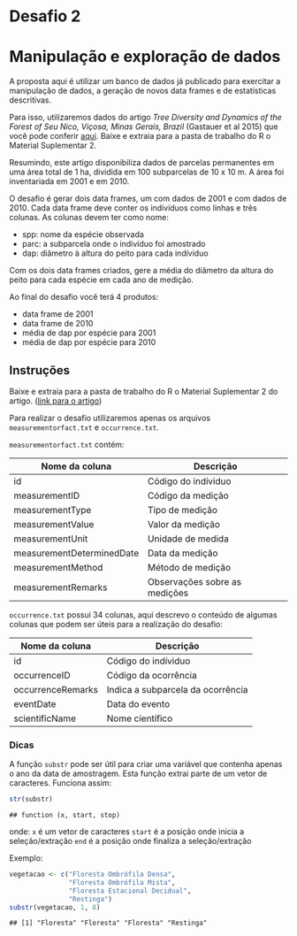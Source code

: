 Desafio 2
================

Manipulação e exploração de dados
=================================

A proposta aqui é utilizar um banco de dados já publicado para exercitar a manipulação de dados, a geração de novos data frames e de estatísticas descritivas.

Para isso, utilizaremos dados do artigo *Tree Diversity and Dynamics of the Forest of Seu Nico, Viçosa, Minas Gerais, Brazil* (Gastauer et al 2015) que você pode conferir [aqui](http://bdj.pensoft.net/article/5425/list/5/). Baixe e extraia para a pasta de trabalho do R o Material Suplementar 2.

Resumindo, este artigo disponibiliza dados de parcelas permanentes em uma área total de 1 ha, dividida em 100 subparcelas de 10 x 10 m. A área foi inventariada em 2001 e em 2010.

O desafio é gerar dois data frames, um com dados de 2001 e com dados de 2010. Cada data frame deve conter os indivíduos como linhas e três colunas.
As colunas devem ter como nome:

-   spp: nome da espécie observada
-   parc: a subparcela onde o indivíduo foi amostrado
-   dap: diâmetro à altura do peito para cada indíviduo

Com os dois data frames criados, gere a média do diâmetro da altura do peito para cada espécie em cada ano de medição.

Ao final do desafio você terá 4 produtos:

-   data frame de 2001
-   data frame de 2010
-   média de dap por espécie para 2001
-   média de dap por espécie para 2010

Instruções
----------

Baixe e extraia para a pasta de trabalho do R o Material Suplementar 2 do artigo. ([link para o artigo](http://bdj.pensoft.net/article/5425/list/5/))

Para realizar o desafio utilizaremos apenas os arquivos `measurementorfact.txt` e `occurrence.txt`.

`measurementorfact.txt` contém:

| Nome da coluna            | Descrição                     |
|---------------------------|-------------------------------|
| id                        | Código do indíviduo           |
| measurementID             | Código da medição             |
| measurementType           | Tipo de medição               |
| measurementValue          | Valor da medição              |
| measurementUnit           | Unidade de medida             |
| measurementDeterminedDate | Data da medição               |
| measurementMethod         | Método de medição             |
| measurementRemarks        | Observações sobre as medições |

`occurrence.txt` possui 34 colunas, aqui descrevo o conteúdo de algumas colunas que podem ser úteis para a realização do desafio:

| Nome da coluna    | Descrição                         |
|-------------------|-----------------------------------|
| id                | Código do indíviduo               |
| occurrenceID      | Código da ocorrência              |
| occurrenceRemarks | Indica a subparcela da ocorrência |
| eventDate         | Data do evento                    |
| scientificName    | Nome científico                   |

### Dicas

A função `substr` pode ser útil para criar uma variável que contenha apenas o ano da data de amostragem. Esta função extrai parte de um vetor de caracteres. Funciona assim:

``` r
str(substr)
```

    ## function (x, start, stop)

onde:
`x` é um vetor de caracteres
`start` é a posição onde inicia a seleção/extração
`end` é a posição onde finaliza a seleção/extração

Exemplo:

``` r
vegetacao <- c("Floresta Ombrófila Densa", 
               "Floresta Ombrófila Mista", 
               "Floresta Estacional Decidual", 
               "Restinga")
substr(vegetacao, 1, 8)
```

    ## [1] "Floresta" "Floresta" "Floresta" "Restinga"
